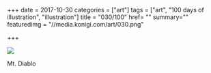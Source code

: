 +++
date = 2017-10-30
categories = ["art"]
tags = ["art", "100 days of illustration", "illustration"]
title = "030/100"
href= ""
summary=""
featuredimg = "//media.konigi.com/art/030.png"

+++

<img src="//media.konigi.com/art/030.png" />

Mt. Diablo
